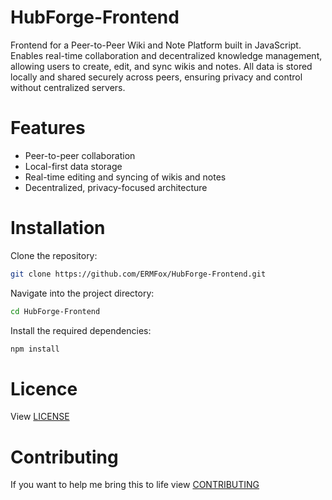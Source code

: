 # HubForge-Frontend
Frontend for a Peer-to-Peer Wiki and Note Platform built in JavaScript. Enables real-time collaboration and decentralized knowledge management, allowing users to create, edit, and sync wikis and notes. All data is stored locally and shared securely across peers, ensuring privacy and control without centralized servers.

# Features
- Peer-to-peer collaboration
- Local-first data storage
- Real-time editing and syncing of wikis and notes
- Decentralized, privacy-focused architecture

# Installation
Clone the repository:
```sh
git clone https://github.com/ERMFox/HubForge-Frontend.git
```
Navigate into the project directory:
```sh
cd HubForge-Frontend
```
Install the required dependencies:
```sh
npm install
```

# Licence
View [LICENSE](LICENSE)

# Contributing
If you want to help me bring this to life view [CONTRIBUTING](CONTRIBUTING.md)
